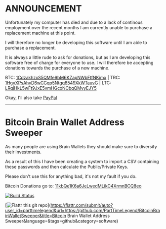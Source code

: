 ANNOUNCEMENT
============

Unfortunately my computer has died and due to a lack of continous employment over the recent months I am currently unable to purchase a replacement machine at this point.

I will therefore no longer be developing this software until I am able to purchase a replacement.

It is always a little rude to ask for donations, but as I am developing this software free of charge for everyone to use. I will therefore be accepting donations towards the purchase of a new machine.

BTC: [1CdzakhzxS5QMfe9bM6KZapNWbFtfNKimx](bitcoin:1CdzakhzxS5QMfe9bM6KZapNWbFtfNKimx) | TRC: [1HgyXPsAhyD6wCGqp5Ntgq8549XkWTauvG](terracoin:1HgyXPsAhyD6wCGqp5Ntgq8549XkWTauvG) | LTC: [LRqjHkL5wFt9JxE5vmHGcxNCbqQMvyEJY5](litecoin:LRqjHkL5wFt9JxE5vmHGcxNCbqQMvyEJY5)

Okay, I'll also take [PayPal](https://www.paypal.com/cgi-bin/webscr?cmd=_s-xclick&hosted_button_id=G2M23XDAB8HBA)

-----------------------------------------------------------------------------------------------------------------------------------------------------------------------------------------------------------------------------------------------------------------------

Bitcoin Brain Wallet Address Sweeper
====================================

As many people are using Brain Wallets they should make sure to diversify their investments.

As a result of this I have been creating a system to import a CSV containing these passwords and then calculate the Public/Private Keys.

Please don't use this for anything bad, it's not my fault if you do.

Bitcoin Donations go to: [11kbQe1K6a6JeLwedMLikC4XrmnBCQ8eo](bitcoin:11kbQe1K6a6JeLwedMLikC4XrmnBCQ8eo)

[![Build Status](https://travis-ci.org/PartTimeLegend/BitcoinBrainWalletSweeper.png?branch=master)](https://travis-ci.org/PartTimeLegend/BitcoinBrainWalletSweeper)

[![Flattr this git repo](http://api.flattr.com/button/flattr-badge-large.png)](https://flattr.com/submit/auto?user_id=parttimelegend&url=https://github.com/PartTimeLegend/BitcoinBrainWalletSweeper&title=Bitcoin Brain Wallet Address Sweeper&language=&tags=github&category=software) 

